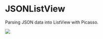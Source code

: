 # JSONListView
Parsing JSON data into ListView with Picasso.

<img src="https://syahrulright.com/Screenshot_2016-12-18-00-25-05.png">
